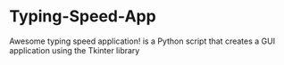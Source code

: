 # Typing-Speed-App
Awesome typing speed application! is a Python script that creates a GUI application using the Tkinter library
